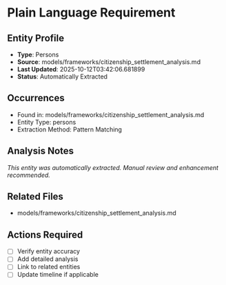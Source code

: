 # Plain Language Requirement

## Entity Profile
- **Type**: Persons
- **Source**: models/frameworks/citizenship_settlement_analysis.md
- **Last Updated**: 2025-10-12T03:42:06.681899
- **Status**: Automatically Extracted

## Occurrences
- Found in: models/frameworks/citizenship_settlement_analysis.md
- Entity Type: persons
- Extraction Method: Pattern Matching

## Analysis Notes
*This entity was automatically extracted. Manual review and enhancement recommended.*

## Related Files
- models/frameworks/citizenship_settlement_analysis.md

## Actions Required
- [ ] Verify entity accuracy
- [ ] Add detailed analysis
- [ ] Link to related entities
- [ ] Update timeline if applicable
